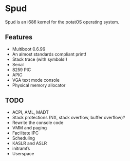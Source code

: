 # Spud

Spud is an i686 kernel for the potatOS operating system.

## Features

* Multiboot 0.6.96
* An almost standards compliant printf
* Stack trace (with symbols!)
* Serial
* 8259 PIC
* APIC
* VGA text mode console
* Physical memory allocator

## TODO

* ACPI, AML, MADT
* Stack protections (NX, stack overflow, buffer overflow)?
* Rewrite the console code
* VMM and paging
* Facilitate IPC
* Scheduling
* KASLR and ASLR
* initramfs
* Userspace
